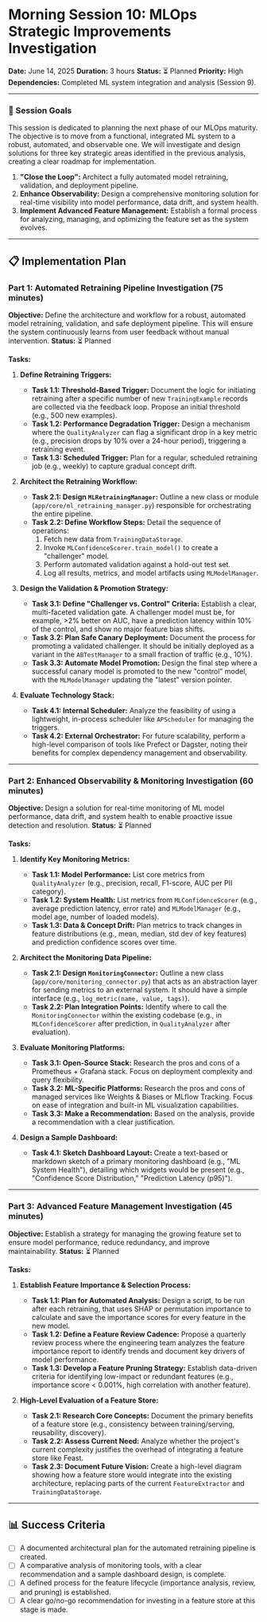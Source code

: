 # Morning Session 10: MLOps Strategic Improvements Investigation

**Date:** June 14, 2025
**Duration:** 3 hours
**Status:** ⏳ Planned
**Priority:** High
**Dependencies:** Completed ML system integration and analysis (Session 9).

---

### 🎯 Session Goals

This session is dedicated to planning the next phase of our MLOps maturity. The objective is to move from a functional, integrated ML system to a robust, automated, and observable one. We will investigate and design solutions for three key strategic areas identified in the previous analysis, creating a clear roadmap for implementation.

1.  **"Close the Loop":** Architect a fully automated model retraining, validation, and deployment pipeline.
2.  **Enhance Observability:** Design a comprehensive monitoring solution for real-time visibility into model performance, data drift, and system health.
3.  **Implement Advanced Feature Management:** Establish a formal process for analyzing, managing, and optimizing the feature set as the system evolves.

---

## 📋 Implementation Plan

### Part 1: Automated Retraining Pipeline Investigation (75 minutes)

**Objective:** Define the architecture and workflow for a robust, automated model retraining, validation, and safe deployment pipeline. This will ensure the system continuously learns from user feedback without manual intervention.
**Status:** ⏳ Planned

**Tasks:**
1.  **Define Retraining Triggers:**
    -   **Task 1.1: Threshold-Based Trigger:** Document the logic for initiating retraining after a specific number of new `TrainingExample` records are collected via the feedback loop. Propose an initial threshold (e.g., 500 new examples).
    -   **Task 1.2: Performance Degradation Trigger:** Design a mechanism where the `QualityAnalyzer` can flag a significant drop in a key metric (e.g., precision drops by 10% over a 24-hour period), triggering a retraining event.
    -   **Task 1.3: Scheduled Trigger:** Plan for a regular, scheduled retraining job (e.g., weekly) to capture gradual concept drift.

2.  **Architect the Retraining Workflow:**
    -   **Task 2.1: Design `MLRetrainingManager`:** Outline a new class or module (`app/core/ml_retraining_manager.py`) responsible for orchestrating the entire pipeline.
    -   **Task 2.2: Define Workflow Steps:** Detail the sequence of operations:
        1.  Fetch new data from `TrainingDataStorage`.
        2.  Invoke `MLConfidenceScorer.train_model()` to create a "challenger" model.
        3.  Perform automated validation against a hold-out test set.
        4.  Log all results, metrics, and model artifacts using `MLModelManager`.

3.  **Design the Validation & Promotion Strategy:**
    -   **Task 3.1: Define "Challenger vs. Control" Criteria:** Establish a clear, multi-faceted validation gate. A challenger model must be, for example, >2% better on AUC, have a prediction latency within 10% of the control, and show no major feature bias shifts.
    -   **Task 3.2: Plan Safe Canary Deployment:** Document the process for promoting a validated challenger. It should be initially deployed as a variant in the `ABTestManager` to a small fraction of traffic (e.g., 10%).
    -   **Task 3.3: Automate Model Promotion:** Design the final step where a successful canary model is promoted to the new "control" model, with the `MLModelManager` updating the "latest" version pointer.

4.  **Evaluate Technology Stack:**
    -   **Task 4.1: Internal Scheduler:** Analyze the feasibility of using a lightweight, in-process scheduler like `APScheduler` for managing the triggers.
    -   **Task 4.2: External Orchestrator:** For future scalability, perform a high-level comparison of tools like Prefect or Dagster, noting their benefits for complex dependency management and observability.

---

### Part 2: Enhanced Observability & Monitoring Investigation (60 minutes)

**Objective:** Design a solution for real-time monitoring of ML model performance, data drift, and system health to enable proactive issue detection and resolution.
**Status:** ⏳ Planned

**Tasks:**
1.  **Identify Key Monitoring Metrics:**
    -   **Task 1.1: Model Performance:** List core metrics from `QualityAnalyzer` (e.g., precision, recall, F1-score, AUC per PII category).
    -   **Task 1.2: System Health:** List metrics from `MLConfidenceScorer` (e.g., average prediction latency, error rate) and `MLModelManager` (e.g., model age, number of loaded models).
    -   **Task 1.3: Data & Concept Drift:** Plan metrics to track changes in feature distributions (e.g., mean, median, std dev of key features) and prediction confidence scores over time.

2.  **Architect the Monitoring Data Pipeline:**
    -   **Task 2.1: Design `MonitoringConnector`:** Outline a new class (`app/core/monitoring_connector.py`) that acts as an abstraction layer for sending metrics to an external system. It should have a simple interface (e.g., `log_metric(name, value, tags)`).
    -   **Task 2.2: Plan Integration Points:** Identify where to call the `MonitoringConnector` within the existing codebase (e.g., in `MLConfidenceScorer` after prediction, in `QualityAnalyzer` after evaluation).

3.  **Evaluate Monitoring Platforms:**
    -   **Task 3.1: Open-Source Stack:** Research the pros and cons of a Prometheus + Grafana stack. Focus on deployment complexity and query flexibility.
    -   **Task 3.2: ML-Specific Platforms:** Research the pros and cons of managed services like Weights & Biases or MLflow Tracking. Focus on ease of integration and built-in ML visualization capabilities.
    -   **Task 3.3: Make a Recommendation:** Based on the analysis, provide a recommendation with a clear justification.

4.  **Design a Sample Dashboard:**
    -   **Task 4.1: Sketch Dashboard Layout:** Create a text-based or markdown sketch of a primary monitoring dashboard (e.g., "ML System Health"), detailing which widgets would be present (e.g., "Confidence Score Distribution," "Prediction Latency (p95)").

---

### Part 3: Advanced Feature Management Investigation (45 minutes)

**Objective:** Establish a strategy for managing the growing feature set to ensure model performance, reduce redundancy, and improve maintainability.
**Status:** ⏳ Planned

**Tasks:**
1.  **Establish Feature Importance & Selection Process:**
    -   **Task 1.1: Plan for Automated Analysis:** Design a script, to be run after each retraining, that uses SHAP or permutation importance to calculate and save the importance scores for every feature in the new model.
    -   **Task 1.2: Define a Feature Review Cadence:** Propose a quarterly review process where the engineering team analyzes the feature importance report to identify trends and document key drivers of model performance.
    -   **Task 1.3: Develop a Feature Pruning Strategy:** Establish data-driven criteria for identifying low-impact or redundant features (e.g., importance score < 0.001%, high correlation with another feature).

2.  **High-Level Evaluation of a Feature Store:**
    -   **Task 2.1: Research Core Concepts:** Document the primary benefits of a feature store (e.g., consistency between training/serving, reusability, discovery).
    -   **Task 2.2: Assess Current Need:** Analyze whether the project's current complexity justifies the overhead of integrating a feature store like Feast.
    -   **Task 2.3: Document Future Vision:** Create a high-level diagram showing how a feature store would integrate into the existing architecture, replacing parts of the current `FeatureExtractor` and `TrainingDataStorage`.

---

## 📊 Success Criteria

-   [ ] A documented architectural plan for the automated retraining pipeline is created.
-   [ ] A comparative analysis of monitoring tools, with a clear recommendation and a sample dashboard design, is complete.
-   [ ] A defined process for the feature lifecycle (importance analysis, review, and pruning) is established.
-   [ ] A clear go/no-go recommendation for investing in a feature store at this stage is made. 
